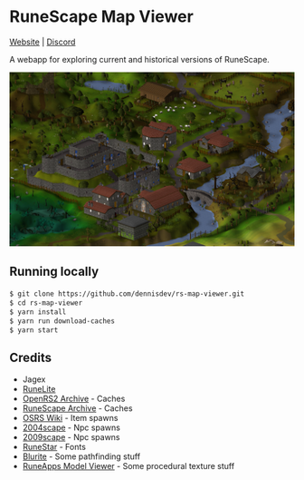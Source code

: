 # RuneScape Map Viewer

[Website](https://osrs.world) | [Discord](https://discord.gg/WfEWPE5wUd)

A webapp for exploring current and historical versions of RuneScape.

<img src="screenshots/lumbridge.png" alt="Lumbridge">

## Running locally

```
$ git clone https://github.com/dennisdev/rs-map-viewer.git
$ cd rs-map-viewer
$ yarn install
$ yarn run download-caches
$ yarn start
```

## Credits

-   Jagex
-   [RuneLite](https://github.com/runelite/runelite)
-   [OpenRS2 Archive](https://archive.openrs2.org/) - Caches
-   [RuneScape Archive](https://rs-archive.github.io/) - Caches
-   [OSRS Wiki](https://oldschool.runescape.wiki/) - Item spawns
-   [2004scape](https://github.com/2004scape/Server) - Npc spawns
-   [2009scape](https://gitlab.com/2009scape/2009scape) - Npc spawns
-   [RuneStar](https://github.com/RuneStar/fonts) - Fonts
-   [Blurite](https://github.com/blurite/pathfinder) - Some pathfinding stuff
-   [RuneApps Model Viewer](https://github.com/skillbert/rsmv) - Some procedural texture stuff
